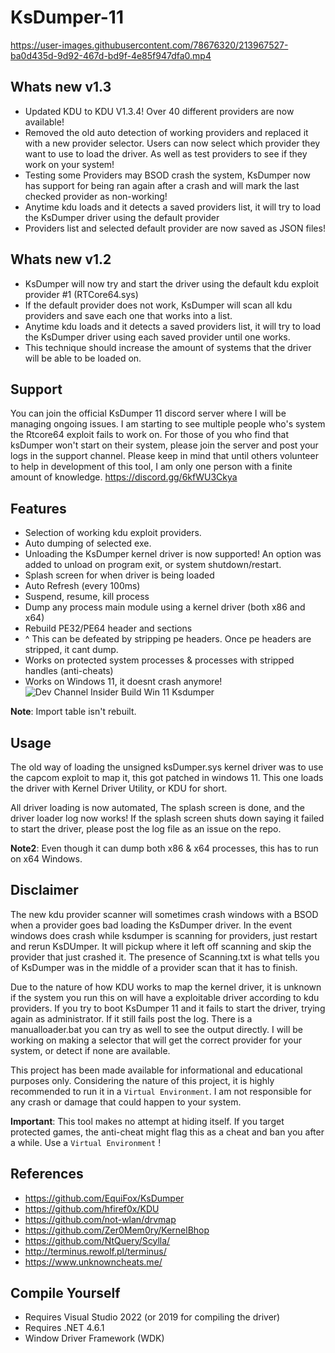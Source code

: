 # KsDumper-11
https://user-images.githubusercontent.com/78676320/213967527-ba0d435d-9d92-467d-bd9f-4e85f947dfa0.mp4

## Whats new v1.3
+ Updated KDU to KDU V1.3.4! Over 40 different providers are now available!
+ Removed the old auto detection of working providers and replaced it with a new provider selector. Users can now select which provider they want to use to load the driver. As well as test providers to see if they work on your system!
+ Testing some Providers may BSOD crash the system, KsDumper now has support for being ran again after a crash and will mark the last checked provider as non-working!
+ Anytime kdu loads and it detects a saved providers list, it will try to load the KsDumper driver using the default provider
+ Providers list and selected default provider are now saved as JSON files!

## Whats new v1.2
+ KsDumper will now try and start the driver using the default kdu exploit provider #1 (RTCore64.sys)
+ If the default provider does not work, KsDumper will scan all kdu providers and save each one that works into a list.
+ Anytime kdu loads and it detects a saved providers list, it will try to load the KsDumper driver using each saved provider until one works.
+ This technique should increase the amount of systems that the driver will be able to be loaded on. 

## Support
You can join the official KsDumper 11 discord server where I will be managing ongoing issues. 
I am starting to see multiple people who's system the Rtcore64 exploit fails to work on.
For those of you who find that ksDumper won't start on their system, please join the server and post your logs in the support channel. 
Please keep in mind that until others volunteer to help in development of this tool, I am only one person with a finite amount of knowledge. 
https://discord.gg/6kfWU3Ckya

## Features
- Selection of working kdu exploit providers.
- Auto dumping of selected exe.
- Unloading the KsDumper kernel driver is now supported! An option was added to unload on program exit, or system shutdown/restart.
- Splash screen for when driver is being loaded
- Auto Refresh (every 100ms)
- Suspend, resume, kill process
- Dump any process main module using a kernel driver (both x86 and x64)
- Rebuild PE32/PE64 header and sections
- ^ This can be defeated by stripping pe headers. Once pe headers are stripped, it cant dump.
- Works on protected system processes & processes with stripped handles (anti-cheats)
- Works on Windows 11, it doesnt crash anymore!
![Dev Channel Insider Build Win 11 Ksdumper](https://cdn.discordapp.com/attachments/1022996250037076047/1066538037154152548/image.png)

**Note**: Import table isn't rebuilt.

## Usage
The old way of loading the unsigned ksDumper.sys kernel driver was to use the capcom exploit to map it, this got patched in windows 11.
This one loads the driver with Kernel Driver Utility, or KDU for short. 

All driver loading is now automated, The splash screen is done, and the driver loader log now works!
If the splash screen shuts down saying it failed to start the driver, please post the log file as an issue on the repo.

**Note2**: Even though it can dump both x86 & x64 processes, this has to run on x64 Windows.

## Disclaimer
The new kdu provider scanner will sometimes crash windows with a BSOD when a provider goes bad loading the KsDumper driver. 
In the event windows does crash while ksdumper is scanning for providers, just restart and rerun KsDUmper. 
It will pickup where it left off scanning and skip the provider that just crashed it. The presence of Scanning.txt is what tells you of KsDumper was in the middle of a provider scan that it has to finish. 

Due to the nature of how KDU works to map the kernel driver, it is unknown if the system you run this on 
will have a exploitable driver according to kdu providers.
If you try to boot KsDumper 11 and it fails to start the driver, trying again as administrator.
If it still fails post the log. There is a manualloader.bat you can try as well to see the output directly. 
I will be working on making a selector that will get the correct provider for your system, or detect if none are available.

This project has been made available for informational and educational purposes only.
Considering the nature of this project, it is highly recommended to run it in a `Virtual Environment`. I am not responsible for any crash or damage that could happen to your system.

**Important**: This tool makes no attempt at hiding itself. If you target protected games, the anti-cheat might flag this as a cheat and ban you after a while. Use a `Virtual Environment` !

## References
- https://github.com/EquiFox/KsDumper
- https://github.com/hfiref0x/KDU
- https://github.com/not-wlan/drvmap
- https://github.com/Zer0Mem0ry/KernelBhop
- https://github.com/NtQuery/Scylla/
- http://terminus.rewolf.pl/terminus/
- https://www.unknowncheats.me/

## Compile Yourself
- Requires Visual Studio 2022 (or 2019 for compiling the driver)
- Requires .NET 4.6.1
- Window Driver Framework (WDK)